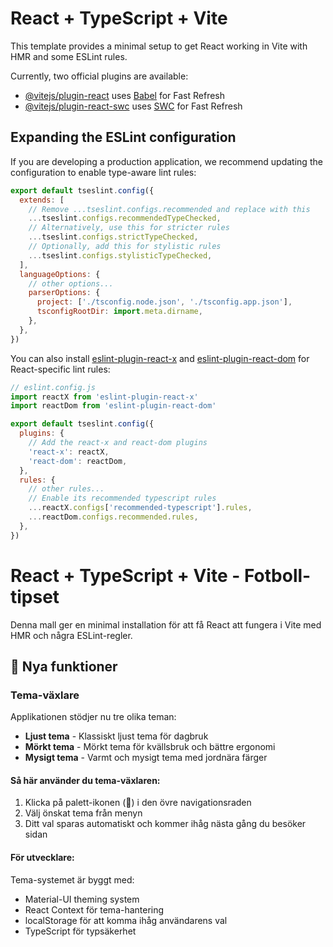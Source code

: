 # React + TypeScript + Vite

This template provides a minimal setup to get React working in Vite with HMR and some ESLint rules.

Currently, two official plugins are available:

- [@vitejs/plugin-react](https://github.com/vitejs/vite-plugin-react/blob/main/packages/plugin-react) uses [Babel](https://babeljs.io/) for Fast Refresh
- [@vitejs/plugin-react-swc](https://github.com/vitejs/vite-plugin-react/blob/main/packages/plugin-react-swc) uses [SWC](https://swc.rs/) for Fast Refresh

## Expanding the ESLint configuration

If you are developing a production application, we recommend updating the configuration to enable type-aware lint rules:

```js
export default tseslint.config({
  extends: [
    // Remove ...tseslint.configs.recommended and replace with this
    ...tseslint.configs.recommendedTypeChecked,
    // Alternatively, use this for stricter rules
    ...tseslint.configs.strictTypeChecked,
    // Optionally, add this for stylistic rules
    ...tseslint.configs.stylisticTypeChecked,
  ],
  languageOptions: {
    // other options...
    parserOptions: {
      project: ['./tsconfig.node.json', './tsconfig.app.json'],
      tsconfigRootDir: import.meta.dirname,
    },
  },
})
```

You can also install [eslint-plugin-react-x](https://github.com/Rel1cx/eslint-react/tree/main/packages/plugins/eslint-plugin-react-x) and [eslint-plugin-react-dom](https://github.com/Rel1cx/eslint-react/tree/main/packages/plugins/eslint-plugin-react-dom) for React-specific lint rules:

```js
// eslint.config.js
import reactX from 'eslint-plugin-react-x'
import reactDom from 'eslint-plugin-react-dom'

export default tseslint.config({
  plugins: {
    // Add the react-x and react-dom plugins
    'react-x': reactX,
    'react-dom': reactDom,
  },
  rules: {
    // other rules...
    // Enable its recommended typescript rules
    ...reactX.configs['recommended-typescript'].rules,
    ...reactDom.configs.recommended.rules,
  },
})
```

# React + TypeScript + Vite - Fotboll-tipset

Denna mall ger en minimal installation för att få React att fungera i Vite med HMR och några ESLint-regler.

## 🎨 Nya funktioner

### Tema-växlare
Applikationen stödjer nu tre olika teman:
- **Ljust tema** - Klassiskt ljust tema för dagbruk
- **Mörkt tema** - Mörkt tema för kvällsbruk och bättre ergonomi
- **Mysigt tema** - Varmt och mysigt tema med jordnära färger

#### Så här använder du tema-växlaren:
1. Klicka på palett-ikonen (🎨) i den övre navigationsraden
2. Välj önskat tema från menyn
3. Ditt val sparas automatiskt och kommer ihåg nästa gång du besöker sidan

#### För utvecklare:
Tema-systemet är byggt med:
- Material-UI theming system
- React Context för tema-hantering
- localStorage för att komma ihåg användarens val
- TypeScript för typsäkerhet
